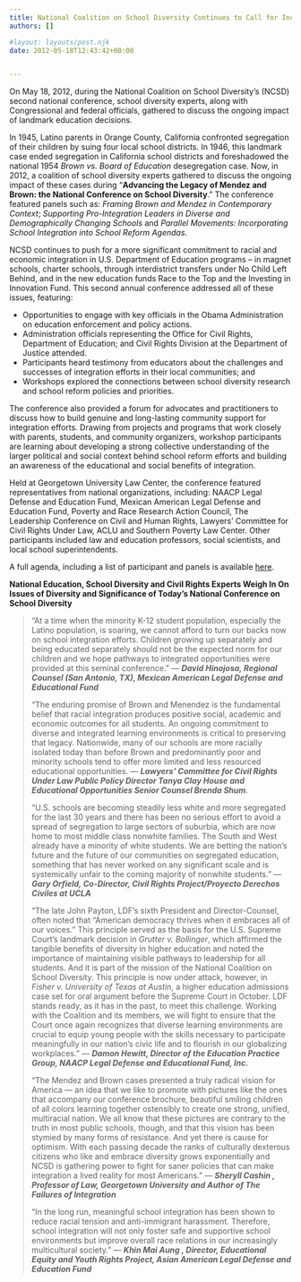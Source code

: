 ```yaml
---
title: National Coalition on School Diversity Continues to Call for Increase in Racial and Economic Integration in Education Department Programs
authors: []

#layout: layouts/post.njk
date: 2012-05-18T12:43:42+00:00


---
```


On May 18, 2012, during the National Coalition on School Diversity’s (NCSD)
second national conference, school diversity experts, along with Congressional
and federal officials, gathered to discuss the ongoing impact of landmark
education decisions.

In 1945, Latino parents in Orange County, California confronted segregation of
their children by suing four local school districts. In 1946, this landmark
case ended segregation in California school districts and foreshadowed the
national 1954 _Brown vs. Board_ _of Education_ desegregation case. Now, in
2012, a coalition of school diversity experts gathered to discuss the ongoing
impact of these cases during “**Advancing the Legacy of Mendez and Brown: the
National Conference on School Diversity**.”     The conference featured panels
such as: _Framing Brown and Mendez in Contemporary Context_; _Supporting
Pro-Integration Leaders in Diverse and Demographically Changing Schools_ and
_Parallel Movements: Incorporating School Integration into School Reform
Agendas_.

NCSD continues to push for a more significant commitment to racial and economic
integration in U.S. Department of Education programs – in magnet schools,
charter schools, through interdistrict transfers under No Child Left Behind, and
in the new education funds Race to the Top and the Investing in Innovation Fund.
This second annual conference addressed all of these issues, featuring:

-   Opportunities to engage with key officials in the Obama Administration on education enforcement and policy actions.
-   Administration officials representing the Office for Civil Rights, Department of Education; and Civil Rights Division at the Department of Justice attended.
-   Participants heard testimony from educators about the challenges and successes of integration efforts in their local communities; and
-   Workshops explored the connections between school diversity research and school reform policies and priorities.

The conference also provided a forum for advocates and practitioners to discuss
how to build genuine and long-lasting community support for integration efforts.
Drawing from projects and programs that work closely with parents, students, and
community organizers, workshop participants are learning about developing a
strong collective understanding of the larger political and social context
behind school reform efforts and building an awareness of the educational and
social benefits of integration.

Held at Georgetown University Law Center, the conference featured
representatives from national organizations, including:  NAACP Legal Defense and
Education Fund, Mexican American Legal Defense and Education Fund, Poverty and
Race Research Action Council, The Leadership Conference on Civil and Human
Rights, Lawyers’ Committee for Civil Rights Under Law, ACLU and Southern Poverty
Law Center. Other participants included law and education professors, social
scientists, and local school superintendents.

A full agenda, including a list of participant and panels is available [here][1].

**National Education, School Diversity and Civil Rights Experts Weigh In On Issues of Diversity and Significance of Today’s National Conference on School Diversity**

> “At a time when the minority K-12 student population, especially the Latino population, is soaring, we cannot afford to turn our backs now on school integration efforts.  Children growing up separately and being educated separately should not be the expected norm for our children and we hope pathways to integrated opportunities were provided at this seminal conference.” — **_David Hinojosa, Regional Counsel (San Antonio, TX), Mexican American Legal Defense and Educational Fund_**
>
> “The enduring promise of Brown and Menendez is the fundamental belief that racial integration produces positive social, academic and economic outcomes for all students. An ongoing commitment to diverse and integrated learning environments is critical to preserving that legacy.  Nationwide, many of our schools are more racially isolated today than before Brown and predominantly poor and minority schools tend to offer more limited and less resourced educational opportunities. — **_Lawyers’ Committee for Civil Rights Under Law Public Policy Director Tanya Clay House and Educational Opportunities Senior Counsel Brenda Shum_**.
>
> “U.S. schools are becoming steadily less white and more segregated for the last 30 years and there has been no serious effort to avoid a spread of segregation to large sectors of suburbia, which are now home to most middle class nonwhite families.  The South and West already have a minority of white students.  We are betting the nation’s future and the future of our communities on segregated education, something that has never worked on any significant scale and is systemically unfair to the coming majority of nonwhite students.” — **_Gary Orfield, Co-Director, Civil Rights Project/Proyecto Derechos Civiles at UCLA_**
>
> “The late John Payton, LDF’s sixth President and Director-Counsel, often noted that “American democracy thrives when it embraces all of our voices.”  This principle served as the basis for the U.S. Supreme Court’s landmark decision in _Grutter v. Bollinger_, which affirmed the tangible benefits of diversity in higher education and noted the importance of maintaining visible pathways to leadership for all students.  And it is part of the mission of the National Coalition on School Diversity.  This principle is now under attack, however, in _Fisher v. University of Texas at Austin_, a higher education admissions case set for oral argument before the Supreme Court in October.  LDF stands ready, as it has in the past, to meet this challenge.  Working with the Coalition and its members, we will fight to ensure that the Court once again recognizes that diverse learning environments are crucial to equip young people with the skills necessary to participate meaningfully in our nation’s civic life and to flourish in our globalizing workplaces.” — **_Damon Hewitt, Director of the Education Practice Group, NAACP Legal Defense and Educational Fund, Inc._**
>
> “The Mendez and Brown cases presented a truly radical vision for America  — an idea that we like to promote with pictures like the ones that accompany our conference brochure, beautiful smiling children of all colors learning together ostensibly to create one strong, unified, multiracial nation.  We all know that these pictures are contrary to the truth in most public schools, though, and that this vision has been stymied by many forms of resistance.  And yet there is cause for optimism.  With each passing decade the ranks of culturally dexterous citizens who like and embrace diversity grows exponentially and NCSD is gathering power to fight for saner policies that can make integration a lived reality for most Americans.” — **_Sheryll Cashin_ _, Professor of Law, Georgetown University and Author of The Failures of Integration_**
>
> “In the long run, meaningful school integration has been shown to reduce racial tension and anti-immigrant harassment.  Therefore, school integration will not only foster safe and supportive school environments but improve overall race relations in our increasingly multicultural society.” — **_Khin Mai Aung , Director, Educational Equity and Youth Rights Project, Asian American Legal Defense and Education Fund_**

[1]: https://www.school-diversity.org/pdf/May17Agenda.pdf
